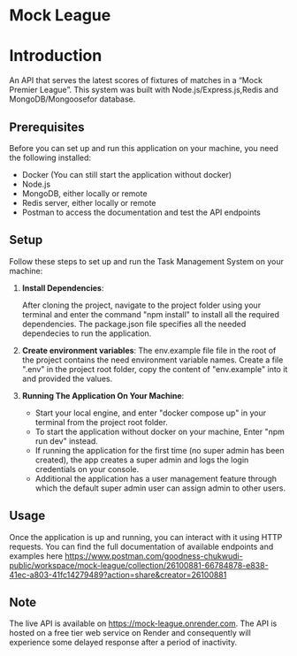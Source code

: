# Mock League

# Introduction

An API that serves the latest scores of fixtures of matches in a “Mock Premier League”. This system was built with Node.js/Express.js,Redis and MongoDB/Mongoosefor database.

## Prerequisites

Before you can set up and run this application on your machine, you need the following installed:

- Docker (You can still start the application without docker)
- Node.js
- MongoDB, either locally or remote
- Redis server, either locally or remote
- Postman to access the documentation and test the API endpoints

## Setup

Follow these steps to set up and run the Task Management System on your machine:

1. **Install Dependencies**:

   After cloning the project, navigate to the project folder using your terminal and enter the command "npm install" to install all the required dependencies. The package.json file specifies all the needed dependecies to run the application.

2.  **Create environment variables**:
   The env.example file file in the root of the project contains the need environment variable names. Create a file ".env" in the project root folder, copy the content of "env.example" into it and provided the values.

3. **Running The Application On Your Machine**:

   - Start your local engine, and enter "docker compose up" in your terminal from the project root folder.
   -  To start the application without docker on your machine, Enter "npm run dev" instead.
   - If running the application for the first time (no super admin has been created), the app creates a super admin and logs the login credentials on your console.
   - Additional the application has a user management feature through which the default super admin user can assign admin to other users.

## Usage

Once the application is up and running, you can interact with it using HTTP requests. You can find the full documentation of available endpoints and examples here https://www.postman.com/goodness-chukwudi-public/workspace/mock-league/collection/26100881-66784878-e838-41ec-a803-41fc14279489?action=share&creator=26100881

## Note

The live API is available on https://mock-league.onrender.com. The API is hosted on a free tier web service on Render and consequently will experience some delayed response after a period of inactivity.
